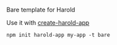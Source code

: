 Bare template for Harold

Use it with [create-harold-app](https://github.com/juliancwirko/create-harold-app)

```
npm init harold-app my-app -t bare
```
